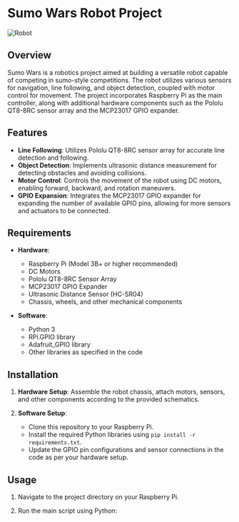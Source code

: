 # Sumo Wars Robot Project

![Robot](robot_image.jpg)

## Overview
Sumo Wars is a robotics project aimed at building a versatile robot capable of competing in sumo-style competitions. The robot utilizes various sensors for navigation, line following, and object detection, coupled with motor control for movement. The project incorporates Raspberry Pi as the main controller, along with additional hardware components such as the Pololu QT8-8RC sensor array and the MCP23017 GPIO expander.

## Features
- **Line Following**: Utilizes Pololu QT8-8RC sensor array for accurate line detection and following.
- **Object Detection**: Implements ultrasonic distance measurement for detecting obstacles and avoiding collisions.
- **Motor Control**: Controls the movement of the robot using DC motors, enabling forward, backward, and rotation maneuvers.
- **GPIO Expansion**: Integrates the MCP23017 GPIO expander for expanding the number of available GPIO pins, allowing for more sensors and actuators to be connected.

## Requirements
- **Hardware**:
  - Raspberry Pi (Model 3B+ or higher recommended)
  - DC Motors
  - Pololu QT8-8RC Sensor Array
  - MCP23017 GPIO Expander
  - Ultrasonic Distance Sensor (HC-SR04)
  - Chassis, wheels, and other mechanical components
  
- **Software**:
  - Python 3
  - RPi.GPIO library
  - Adafruit_GPIO library
  - Other libraries as specified in the code
  
## Installation
1. **Hardware Setup**: Assemble the robot chassis, attach motors, sensors, and other components according to the provided schematics.
  
2. **Software Setup**:
   - Clone this repository to your Raspberry Pi.
   - Install the required Python libraries using `pip install -r requirements.txt`.
   - Update the GPIO pin configurations and sensor connections in the code as per your hardware setup.
   
## Usage
1. Navigate to the project directory on your Raspberry Pi.

2. Run the main script using Python:
